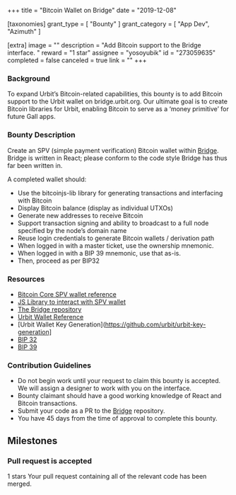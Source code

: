 +++
title = "Bitcoin Wallet on Bridge"
date = "2019-12-08"

[taxonomies]
grant_type = [ "Bounty" ]
grant_category = [ "App Dev", "Azimuth" ]

[extra]
image = ""
description = "Add Bitcoin support to the Bridge interface. "
reward = "1 star"
assignee = "yosoyubik"
id = "273059635"
completed = false
canceled = true
link = ""
+++

### Background

To expand Urbit’s Bitcoin-related capabilities, this bounty is to add Bitcoin support to the Urbit wallet on bridge.urbit.org. Our ultimate goal is to create Bitcoin libraries for Urbit, enabling Bitcoin to serve as a ‘money primitive’ for future Gall apps.

### Bounty Description

Create an SPV (simple payment verification) Bitcoin wallet within [Bridge](https://bridge.urbit.org). Bridge is written in React; please conform to the code style Bridge has thus far been written in.

A completed wallet should:

- Use the bitcoinjs-lib library for generating transactions and interfacing with Bitcoin
- Display Bitcoin balance (display as individual UTXOs)
- Generate new addresses to receive Bitcoin
- Support transaction signing and ability to broadcast to a full node specified by the node’s domain name
- Reuse login credentials to generate Bitcoin wallets / derivation path
- When logged in with a master ticket, use the ownership mnemonic.
- When logged in with a BIP 39 mnemonic, use that as-is.
- Then, proceed as per BIP32

### Resources

- [Bitcoin Core SPV wallet reference](https://bitcoin.org/en/operating-modes-guide#simplified-payment-verification-spv)
- [JS Library to interact with SPV wallet](https://github.com/bitcoinjs/bitcoinjs-lib)
- [The Bridge repository](https://github.com/urbit/bridge)
- [Urbit Wallet Reference](https://github.com/urbit/fora-posts/blob/master/proposals/posts/~2018.11.8..19.31.59..ba77~)
- [Urbit Wallet Key Generation](https://github.com/urbit/urbit-key-generation]
- [BIP 32](https://github.com/bitcoin/bips/blob/master/bip-0032.mediawiki)
- [BIP 39](https://github.com/bitcoin/bips/blob/master/bip-0039.mediawiki)

### Contribution Guidelines

- Do not begin work until your request to claim this bounty is accepted. We will assign a designer to work with you on the interface.
- Bounty claimant should have a good working knowledge of React and Bitcoin transactions.
- Submit your code as a PR to the [Bridge](https://github.com/urbit/bridge) repository.
- You have 45 days from the time of approval to complete this bounty.

## Milestones

### Pull request is accepted

1 stars
Your pull request containing all of the relevant code has been merged.
